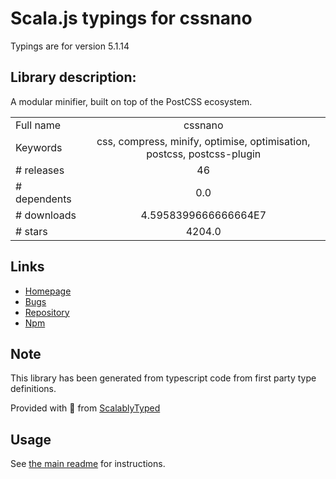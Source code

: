 
# Scala.js typings for cssnano

Typings are for version 5.1.14

## Library description:
A modular minifier, built on top of the PostCSS ecosystem.

|                    |                 |
| ------------------ | :-------------: |
| Full name          | cssnano |
| Keywords           | css, compress, minify, optimise, optimisation, postcss, postcss-plugin |
| # releases         | 46 |
| # dependents       | 0.0 |
| # downloads        | 4.5958399666666664E7 |
| # stars            | 4204.0 |

## Links
- [Homepage](https://github.com/cssnano/cssnano)
- [Bugs](https://github.com/cssnano/cssnano/issues)
- [Repository](https://github.com/cssnano/cssnano)
- [Npm](https://www.npmjs.com/package/cssnano)
    


## Note
This library has been generated from typescript code from first party type definitions.

Provided with :purple_heart: from [ScalablyTyped](https://github.com/oyvindberg/ScalablyTyped)

## Usage
See [the main readme](../../readme.md) for instructions.


